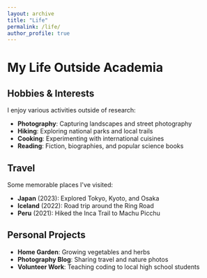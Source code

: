 ```yaml
---
layout: archive
title: "Life"
permalink: /life/
author_profile: true
---
```


# My Life Outside Academia

## Hobbies & Interests

I enjoy various activities outside of research:
- **Photography**: Capturing landscapes and street photography
- **Hiking**: Exploring national parks and local trails  
- **Cooking**: Experimenting with international cuisines
- **Reading**: Fiction, biographies, and popular science books

## Travel

Some memorable places I've visited:
- **Japan** (2023): Explored Tokyo, Kyoto, and Osaka
- **Iceland** (2022): Road trip around the Ring Road
- **Peru** (2021): Hiked the Inca Trail to Machu Picchu

## Personal Projects

- **Home Garden**: Growing vegetables and herbs
- **Photography Blog**: Sharing travel and nature photos
- **Volunteer Work**: Teaching coding to local high school students

